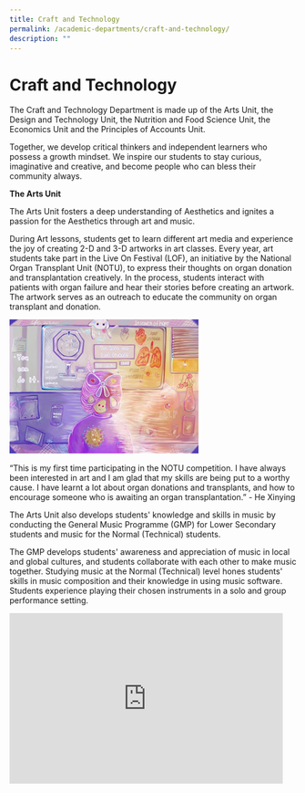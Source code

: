 ```yaml
---
title: Craft and Technology
permalink: /academic-departments/craft-and-technology/
description: ""
---
```

# **Craft and Technology**

The Craft and Technology Department is made up of the Arts Unit, the Design and Technology Unit, the Nutrition and Food Science Unit, the Economics Unit and the Principles of Accounts Unit.&nbsp;  

Together, we develop critical thinkers and independent learners who possess a growth mindset. We inspire our students to stay curious, imaginative and creative, and become people who can bless their community always.&nbsp;


**The Arts Unit**

The Arts Unit fosters a deep understanding of Aesthetics and ignites a passion for the Aesthetics through art and music.&nbsp;

 
During Art lessons, students get to learn different art media and experience the joy of creating 2-D and 3-D artworks in art classes.&nbsp;Every year, art students take part in the Live On Festival (LOF), an initiative by the National Organ Transplant Unit (NOTU), to express their thoughts on organ donation and transplantation creatively. In the process, students interact with patients with organ failure and hear their stories before creating an artwork. The artwork serves as an outreach to educate the community on organ transplant and donation.

![](/images/image001.png)

“This is my first time participating in the NOTU competition. I have always been interested in art and I am glad that my skills are being put to a worthy cause. I have learnt a lot about organ donations and transplants, and how to encourage someone who is awaiting an organ transplantation.” - He Xinying

The Arts Unit also develops students' knowledge and skills in music by conducting the General Music Programme (GMP) for Lower Secondary students and music for the Normal (Technical) students.

The GMP develops students' awareness and appreciation of music in local and global cultures, and students collaborate with each other to make music together. Studying music at the Normal (Technical) level hones students' skills in music composition and their knowledge in using music software. Students experience playing their chosen instruments in a solo and group performance setting.


<iframe allowfullscreen="true" height="299" width="480" frameborder="0" src="https://docs.google.com/presentation/d/e/2PACX-1vQbdRfzsZCDnpv-rcHcF-Oap1HE08Doynyj02_Li2zMfzaurdAZp899PVPOO3OXG25rpfsJokf4_Hu6/embed?start=true&amp;loop=false&amp;delayms=5000"></iframe>